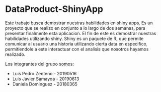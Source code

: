 # DataProduct-ShinyApp

Este trabajo busca demostrar nuestras habilidades en shiny apps. Es un  proyecto que se realizo en conjunto a lo largo de dos semanas, para presentar finalmente esta aplicacion. El fin de este es demostrar nuestras habilidades utilizando shiny. Shiny es un paquete de R, que permite comunicar al usuario una historia utilizando cierta data en especifico, permitiendole a este interactuar con el analisis que nosotros hayamos realizado.



Los integrantes del grupo somos:

* Luis Pedro Zenteno    -   20190516
* Luis Javier Samayoa   -   20190613
* Daniela Dominguez     -   20180365

